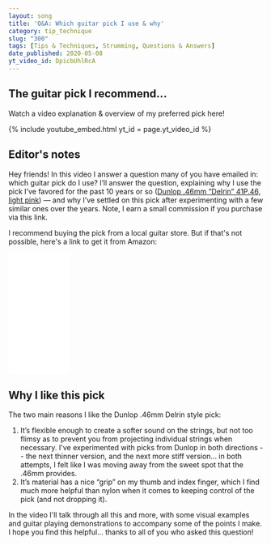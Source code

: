 ```yaml
---
layout: song
title: 'Q&A: Which guitar pick I use & why'
category: tip_technique
slug: "300"
tags: [Tips & Techniques, Strumming, Questions & Answers]
date_published: 2020-05-08
yt_video_id: DpicbUhlRcA
---
```


<!-- patreon_lesson_available: true
patreon_lesson_url: https://www.patreon.com/posts/35077534 -->

## The guitar pick I recommend...

Watch a video explanation & overview of my preferred pick here!

{% include youtube_embed.html yt_id = page.yt_video_id %}

<!-- {% include pdf-module.html slug = page.slug pdf_numpages = page.pdf_numpages pdf_version = page.pdf_version has_patreon_url = page.patreon_lesson_url patreon_url = page.patreon_lesson_url free_pdf_available = page.free_pdf_available free_pdf_url = page.free_pdf_url song_name = page.song_title pdf_for_sale = page.pdf_for_sale musicnotes_url = page.musicnotes_url %} -->

## Editor's notes

Hey friends! In this video I answer a question many of you have emailed in: which guitar pick do I use? I’ll answer the question, explaining why I use the pick I’ve favored for the past 10 years or so ([Dunlop .46mm “Delrin” 41P.46, light pink](https://amzn.to/3drJIKr)) — and why I’ve settled on this pick after experimenting with a few similar ones over the years. Note, I earn a small commission if you purchase via this link.

I recommend buying the pick from a local guitar store. But if that's not possible, here's a link to get it from Amazon:

<iframe style="width:120px;height:240px;" marginwidth="0" marginheight="0" scrolling="no" frameborder="0" src="//ws-na.amazon-adsystem.com/widgets/q?ServiceVersion=20070822&OneJS=1&Operation=GetAdHtml&MarketPlace=US&source=ac&ref=qf_sp_asin_til&ad_type=product_link&tracking_id=songnotes04-20&marketplace=amazon&region=US&placement=B003KV7UVI&asins=B003KV7UVI&linkId=d369017a097e327f68a414a5934f5d79&show_border=true&link_opens_in_new_window=false&price_color=333333&title_color=0066c0&bg_color=ffffff"></iframe>

## Why I like this pick

The two main reasons I like the Dunlop .46mm Delrin style pick:

1. It’s flexible enough to create a softer sound on the strings, but not too flimsy as to prevent you from projecting individual strings when necessary. I've experimented with picks from Dunlop in both directions -- the next thinner version, and the next more stiff version... in both attempts, I felt like I was moving away from the sweet spot that the .46mm provides.
2. It’s material has a nice “grip” on my thumb and index finger, which I find much more helpful than nylon when it comes to keeping control of the pick (and not dropping it).

In the video I'll talk through all this and more, with some visual examples and guitar playing demonstrations to accompany some of the points I make. I hope you find this helpful... thanks to all of you who asked this question!
